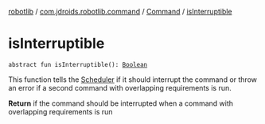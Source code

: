 [robotlib](../../index.md) / [com.jdroids.robotlib.command](../index.md) / [Command](index.md) / [isInterruptible](./is-interruptible.md)

# isInterruptible

`abstract fun isInterruptible(): `[`Boolean`](https://kotlinlang.org/api/latest/jvm/stdlib/kotlin/-boolean/index.html)

This function tells the [Scheduler](../-scheduler/index.md) if it should interrupt the command or
throw an error if a second command with overlapping requirements is run.

**Return**
if the command should be interrupted when a command with
overlapping requirements is run

